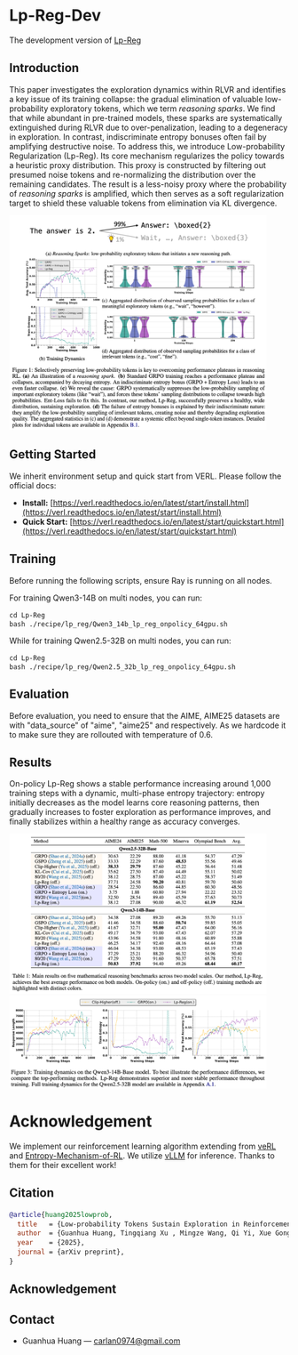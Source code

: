 # Lp-Reg-Dev
The development version of [Lp-Reg](https://github.com/CarlanLark/Lp-Reg)

## Introduction
This paper investigates the exploration dynamics within RLVR and identifies a key issue of its training collapse: the gradual elimination of valuable low-probability exploratory tokens, which we term *reasoning sparks*. We find that while abundant in pre-trained models, these sparks are systematically extinguished during RLVR due to over-penalization, leading to a degeneracy in exploration. In contrast, indiscriminate entropy bonuses often fail by amplifying destructive noise. To address this, we introduce Low-probability Regularization (Lp-Reg). Its core mechanism regularizes the policy towards a heuristic proxy distribution. This proxy is constructed by filtering out presumed noise tokens and re-normalizing the distribution over the remaining candidates. The result is a less-noisy proxy where the probability of *reasoning sparks* is amplified, which then serves as a soft regularization target to shield these valuable tokens from elimination via KL divergence. 

<div align="left">
  <img src="./figures/md_intro.png" alt="issue" style="width: 92%; height: auto;">
</div>

## Getting Started
We inherit environment setup and quick start from VERL. Please follow the official docs:

* **Install:** [https://verl.readthedocs.io/en/latest/start/install.html](https://verl.readthedocs.io/en/latest/start/install.html)
* **Quick Start:** [https://verl.readthedocs.io/en/latest/start/quickstart.html](https://verl.readthedocs.io/en/latest/start/quickstart.html)

## Training
Before running the following scripts, ensure Ray is running on all nodes.

For training Qwen3-14B on multi nodes, you can run:
```
cd Lp-Reg
bash ./recipe/lp_reg/Qwen3_14b_lp_reg_onpolicy_64gpu.sh
```

While for training Qwen2.5-32B on multi nodes, you can run:
```
cd Lp-Reg
bash ./recipe/lp_reg/Qwen2.5_32b_lp_reg_onpolicy_64gpu.sh
```

## Evaluation
Before evaluation, you need to ensure that the AIME, AIME25 datasets are with "data_source" of "aime", "aime25" and respectively. As we hardcode it to make sure they are rollouted with temperature of 0.6.


## Results
On-policy Lp-Reg shows a stable performance increasing around 1,000 training steps with a dynamic, multi-phase entropy trajectory: entropy initially decreases as the model learns core reasoning patterns, then gradually increases to foster exploration as performance improves, and finally stabilizes within a healthy range as accuracy converges.

<div align="left">
  <img src="./figures/md_main_results_table.png" alt="issue" style="width: 92%; height: auto;">
</div>

<div align="left">
  <img src="./figures/md_main_results_figure.png" alt="issue" style="width: 92%; height: auto;">
</div>

# Acknowledgement
We implement our reinforcement learning algorithm extending from [veRL](https://github.com/volcengine/verl) and [Entropy-Mechanism-of-RL](https://github.com/PRIME-RL/Entropy-Mechanism-of-RL/tree/main/recipe). We utilize [vLLM](https://github.com/vllm-project/vllm) for inference. Thanks to them for their excellent work!

## Citation
```bibtex
@article{huang2025lowprob,
  title   = {Low-probability Tokens Sustain Exploration in Reinforcement Learning with Verifiable Reward },
  author  = {Guanhua Huang, Tingqiang Xu , Mingze Wang, Qi Yi, Xue Gong, Siheng Li, Ruibin Xiong, Kejiao Li, Yuhao Jiang, Bo Zhou},
  year    = {2025},
  journal = {arXiv preprint},
}
```

## Acknowledgement

## Contact
* Guanhua Huang — [carlan0974@gmail.com](mailto:carlan0974@gmail.com)
